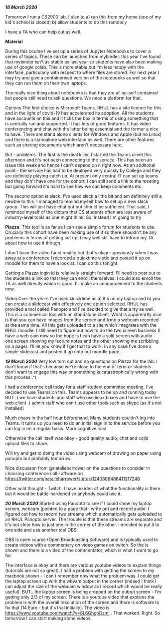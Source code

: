 ***18 March 2020*** 

Tomorrow I run a CS2900 lab. I plan to a) run this from my home (one of my kid's school is closed) b) allow students to do this remotely

I have a TA who can help out as well.

**Material** 

During this course I've set up a series of Jupyter Notebooks to cover a series of topics. These can be launched from mybinder. this year I've found that mybinder isn't as stable as last year so students have also been making use of google colab. This is more stable but I'm less happy with the interface, particularly with respect to where files are stored. For next year I may try and give a containerised version of the notebooks as well so that they can run them on their own laptops.

The really nice thing about notebooks is that they are all so-self contained but people still need to ask questions. We need a platform for that.

Options The first choice is Microsoft Teams. RHUL has a site licence for this and in the light of covid-19 has accelerated its adoption. All the students have accounts on this and it ticks the box in terms of using something that is centrally run and supported. It has lots of good features. It has video conferencing and chat with the latter being essential and the former a nice to have. There are stand alone clients for Windows and Apple (but no Linux) and there is a standalone web interface as well. There are other features such as sharing documents which aren't necessary here.

But - problems. The first is the deal killer. I started the Teams client this afternoon and it's not been connecting to the service. This has been an issue this week and hence I can't depend on it right now. As an additonal point - the service has had to be deployed very quickly by College and they are definitely playing catch up. At present only central IT can set up teams and they don't have one for the cohort. I can still send a link to the meeting but going forward it's hard to see how we can keep comments etc.

The second option is slack. I've used slack a little bit and am definitely still a newbie to this. I managed to remind myself how to set up a new slack group. This will just have chat but but should be sufficient. That said, I reminded myself of the dictum that CS students often are less aware of industry-level tools as one might think. So, instead I'm going to try


**Piazza**. This tool is as far as I can see a simple forum for students to use. Crucially this cohort have been making use of it so there shouldn't be any problems in terms of getting set up. I may well still have to inform my TA about how to use it though.

I don't have the video functionality but that's okay - previously when I was away at a conference I recorded a quicktime viedo and posted it up on moodle for them to have a look at. I can do this tonight.

Getting a Piazza login id is relatively straight forward. I'll need to post out to the students a link so that they can enroll themselves. I could also enroll the TA as well directly which is good. I'll make an announcement to the students now.

Video Over the years I've used Quicktime as a) it's on my laptop and b) you can create a slidecast with effectively one option selected. RHUL has provided a tool called Panopto and I've decided to give that a try as well. This is a commerical tool with an standalone client. What is apparenrtly nice is that you can have images from the screen and frmo a webcam recorded at the same time. All this gets uploaded to a site which integrates with the RHUL moodle. I still need to figure out how to do the two screen business (I have a web cam now so the hope is I can have a split screen with audio - one screen showing my lecture notes and the other showing me scribbling on a page). I'll let you know if I get that to work. In any case I've done a simple slidecast and posted it up onto out moodle page.

***19 March 2020***
Very low turn out and no questions on Piazza for the lab. I don't know if that's because we're close to the end of term or students don't want to engage this way or something is catastrophically wrong with this process :^( 

I had a conference call today for a staff student committee meeting. I've decided to use Teams on this. Teams appears to be up and running today BUT 
.) we have students and staff who use linux boxes and have to use the web client
.) admin staff who can't use other tools such as skype (as it's not installed)

Much chaos in the half hour beforehand. Many students couldn't log into Teams. It turns up you need to do an initial sign in to the service before you can log in on a regular basis. More cognitive load.

Otherwise the call itself was okay - good quality audio; chat and cojld upload files to share. 

Will try and get to doing the video using webcam of drawing on paper using panopto but probably tomorrow. 

Nice discusson from @natalieharrower on the questions to consider in choosing conference call software on 
https://twitter.com/natalieharrower/status/1240606486411317248

Other wild thought - Twitch. I have no idea of what the functionality is there but it would be battle-hardened so anybody could use it.  

***20 March 2020***
Started using Panopto to see if I could show my laptop screen, webcam (pointed to a page that I write on) and record audio. I figured out how to record two streams which automatically gets uploaded to an RHUL Panopto server. The trouble is that these streams are separate and it's not clear how to just one in the corner of the other. I decided to put it to one side and use another tool OBS. 

OBS is open source (Open Broadcasting Software) and is typically used to create videos with a commentary on video games on twitch. So the is shown and there is a video of the commentator, which is what I want to go for. 

The interface is okay and there are various youtube videos to explain things (tutorials are not so great). I had a problem with getting the screen to my macbook shown - I can't remember now what the problem was. I could get the laptop screen up with the wbvam output in the corner (indeed I think I can adjust the size of the webcam window as I record which would be really useful). BUT...the laptop screen is being cropped on the output screen - I'm getting only 2/3 of my screen. There is a youtube video that explains the problem is with the overall resolution of the screen and there is software to fix that (14 Euro - but it's trial initially). The video is https://www.youtube.com/watch?v=8L6GhgoDsmI . That worked. Right. So tomorrow I can start making some videos.



